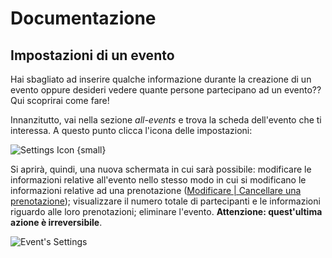 # Documentazione

## Impostazioni di un evento

Hai sbagliato ad inserire qualche informazione durante la creazione di un evento oppure desideri vedere quante persone partecipano ad un evento?? Qui scoprirai come fare!

Innanzitutto, vai nella sezione _all-events_ e trova la scheda dell'evento che ti interessa. A questo punto clicca l'icona delle impostazioni:

![Settings Icon {small}](/assets/image1-51b5051a.png)

Si aprirà, quindi, una nuova schermata in cui sarà possibile: modificare le informazioni relative all'evento nello stesso modo in cui si modificano le informazioni relative ad una prenotazione ([Modificare | Cancellare una prenotazione](/documentation/user_settings)); visualizzare il numero totale di partecipanti e le informazioni riguardo alle loro prenotazioni; eliminare l'evento. **Attenzione: quest'ultima azione è irreversibile**.

![Event's Settings](/assets/image2-5a74d7d4.png)
